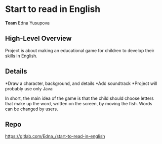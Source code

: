 # Start to read in English

**Team**
Edna Yusupova

## High-Level Overview
Project is about making an educational game for children to develop their skills in English.

## Details

*Draw a character, background, and details
*Add soundtrack
*Project will probably use only Java

In short, the main idea of the game is that the child should choose letters that make up the word, written on the screen, by moving the fish.
Words can be changed by users.

## Repo
https://gitlab.com/Edna_/start-to-read-in-english